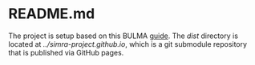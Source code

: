 # README.md

The project is setup based on this BULMA [guide](https://bulma.io/documentation/customize/with-webpack/).
The *dist* directory is located at *../simra-project.github.io*, which is a git submodule repository that is published via GitHub pages.
